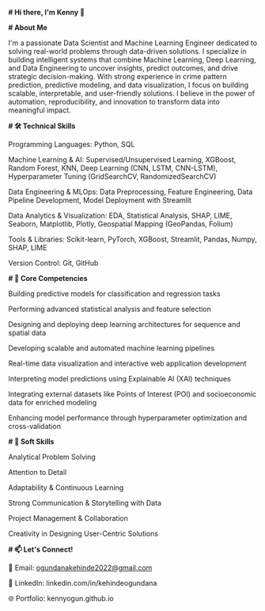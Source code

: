 **# Hi there, I'm Kenny 👋**

**# About Me**

I'm a passionate Data Scientist and Machine Learning Engineer dedicated to solving real-world problems through data-driven solutions. I specialize in building intelligent systems that combine Machine Learning, Deep Learning, and Data Engineering to uncover insights, predict outcomes, and drive strategic decision-making.
With strong experience in crime pattern prediction, predictive modeling, and data visualization, I focus on building scalable, interpretable, and user-friendly solutions. I believe in the power of automation, reproducibility, and innovation to transform data into meaningful impact.

**# 🛠️ Technical Skills**

Programming Languages: Python, SQL

Machine Learning & AI: Supervised/Unsupervised Learning, XGBoost, Random Forest, KNN, Deep Learning (CNN, LSTM, CNN-LSTM), Hyperparameter Tuning (GridSearchCV, RandomizedSearchCV)

Data Engineering & MLOps: Data Preprocessing, Feature Engineering, Data Pipeline Development, Model Deployment with Streamlit

Data Analytics & Visualization: EDA, Statistical Analysis, SHAP, LIME, Seaborn, Matplotlib, Plotly, Geospatial Mapping (GeoPandas, Folium)

Tools & Libraries: Scikit-learn, PyTorch, XGBoost, Streamlit, Pandas, Numpy, SHAP, LIME

Version Control: Git, GitHub

**# 🔭 Core Competencies**

Building predictive models for classification and regression tasks

Performing advanced statistical analysis and feature selection

Designing and deploying deep learning architectures for sequence and spatial data

Developing scalable and automated machine learning pipelines

Real-time data visualization and interactive web application development

Interpreting model predictions using Explainable AI (XAI) techniques

Integrating external datasets like Points of Interest (POI) and socioeconomic data for enriched modeling

Enhancing model performance through hyperparameter optimization and cross-validation

**# 🤝 Soft Skills**

Analytical Problem Solving

Attention to Detail

Adaptability & Continuous Learning

Strong Communication & Storytelling with Data

Project Management & Collaboration

Creativity in Designing User-Centric Solutions

**# 📫 Let's Connect!**

📧 Email: ogundanakehinde2022@gmail.com

💼 LinkedIn: linkedin.com/in/kehindeogundana

🌐 Portfolio: kennyogun.github.io

